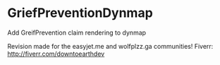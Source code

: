 GriefPreventionDynmap
=====================

Add GreifPrevention claim rendering to dynmap

Revision made for the easyjet.me and wolfplzz.ga communities!
Fiverr: http://fiverr.com/downtoearthdev
